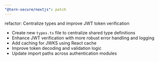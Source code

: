 ```yaml
---
"@tern-secure/nextjs": patch
---
```


refactor: Centralize types and improve JWT token verification

- Create new `types.ts` file to centralize shared type definitions
- Enhance JWT verification with more robust error handling and logging
- Add caching for JWKS using React cache
- Improve token decoding and validation logic
- Update import paths across authentication modules
